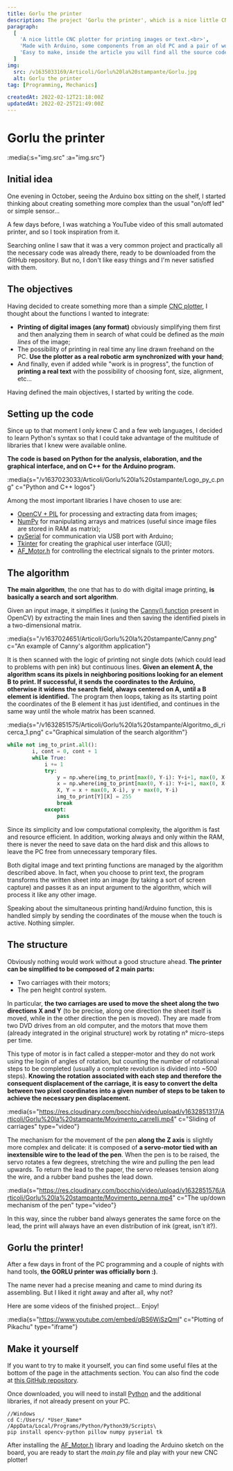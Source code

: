 ```yaml
---
title: Gorlu the printer
description: The project 'Gorlu the printer', which is a nice little CNC plotter built using Arduino and coded in Python. How the project began, the algorithm  that controls its movement and analyses the images, the stepper-motors that move the pen, and some usefull document to DIY.
paragraph:
  [
    'A nice little CNC plotter for printing images or text.<br>',
    'Made with Arduino, some components from an old PC and a pair of wooden blocks, this little plotter <b>was able to surprse even me with its drawing accuracy.</b>',
    'Easy to make, inside the article you will find all the source code (Python and C++) and many useful document to do it by yourself.',
  ]
img:
  src: /v1635033169/Articoli/Gorlu%20la%20stampante/Gorlu.jpg
  alt: Gorlu the printer
tag: [Programming, Mechanics]

createdAt: 2022-02-12T21:18:00Z
updatedAt: 2022-02-25T21:49:00Z
---
```


# Gorlu the printer

:media{:s="img.src" :a="img.src"}

## Initial idea

One evening in October, seeing the Arduino box sitting on the shelf, I started thinking about creating something more complex than the usual "on/off led" or simple sensor...

A few days before, I was watching a YouTube video of this small automated printer, and so I took inspiration from it.

Searching online I saw that it was a very common project and practically all the necessary code was already there, ready to be downloaded from the GitHub repository. But no, I don't like easy things and I'm never satisfied with them.

## The objectives

Having decided to create something more than a simple [CNC plotter](https://en.wikipedia.org/wiki/Numerical_control), I thought about the functions I wanted to integrate:

- **Printing of digital images (any format)** obviously simplifying them first and then analyzing them in search of what could be defined as the _main lines_ of the image;
- The possibility of printing in real time any line drawn freehand on the PC. **Use the plotter as a real robotic arm synchronized with your hand**;
- And finally, even if added while "work is in progress", the function of **printing a real text** with the possibility of choosing font, size, alignment, etc...

Having defined the main objectives, I started by writing the code.

## Setting up the code

Since up to that moment I only knew C and a few web languages, I decided to learn Python's syntax so that I could take advantage of the multitude of libraries that I knew were available online.

**The code is based on Python for the analysis, elaboration, and the graphical interface, and on C++ for the Arduino program.**

:media{s="/v1637023033/Articoli/Gorlu%20la%20stampante/Logo_py_c.png" c="Python and C++ logos"}

Among the most important libraries I have chosen to use are:

- [OpenCV + PIL](https://opencv.org/) for processing and extracting data from images;
- [NumPy](https://numpy.org/) for manipulating arrays and matrices (useful since image files are stored in RAM as matrix);
- [pySerial](https://pythonhosted.org/pyserial/) for communication via USB port with Arduino;
- [Tkinter](https://tkdocs.com/) for creating the graphical user interface (GUI);
- [AF_Motor.h](https://learn.adafruit.com/adafruit-motor-shield/library-install) for controlling the electrical signals to the printer motors.

## The algorithm

**The main algorithm**, the one that has to do with digital image printing, **is basically a search and sort algorithm**.

Given an input image, it simplifies it (using the [Canny() function](https://en.wikipedia.org/wiki/Canny_edge_detector) present in OpenCV) by extracting the main lines and then saving the identified pixels in a two-dimensional matrix.

:media{s="/v1637024651/Articoli/Gorlu%20la%20stampante/Canny.png" c="An example of Canny's algorithm application"}

It is then scanned with the logic of printing not single dots (which could lead to problems with pen ink) but continuous lines. **Given an element A, the algorithm scans its pixels in neighboring positions looking for an element B to print. If successful, it sends the coordinates to the Arduino, otherwise it widens the search field, always centered on A, until a B element is identified.** The program then loops, taking as its starting point the coordinates of the B element it has just identified, and continues in the same way until the whole matrix has been scanned.

:media{s="/v1632851575/Articoli/Gorlu%20la%20stampante/Algoritmo_di_ricerca_1.png" c="Graphical simulation of the search algorithm"}

```python
while not img_to_print.all():
        i, cont = 0, cont + 1
        while True:
            i += 1
            try:
                y = np.where(img_to_print[max(0, Y-i): Y+i+1, max(0, X-i): X+i+1] == 0)[0][0]
                x = np.where(img_to_print[max(0, Y-i): Y+i+1, max(0, X-i): X+i+1] == 0)[1][0]
                X, Y = x + max(0, X-i), y + max(0, Y-i)
                img_to_print[Y][X] = 255
                break
            except:
                pass
```

<!-- :media{s="/v1632851575/Articoli/Gorlu%20la%20stampante/Algoritmo_di_ricerca_2.png" c="A screenshot of the search algorithm"} -->

Since its simplicity and low computational complexity, the algorithm is fast and resource efficient. In addition, working always and only within the RAM, there is never the need to save data on the hard disk and this allows to leave the PC free from unnecessary temporary files.

Both digital image and text printing functions are managed by the algorithm described above. In fact, when you choose to print text, the program transforms the written sheet into an image (by taking a sort of screen capture) and passes it as an input argument to the algorithm, which will process it like any other image.

Speaking about the simultaneous printing hand/Arduino function, this is handled simply by sending the coordinates of the mouse when the touch is active. Nothing simpler.

## The structure

Obviously nothing would work without a good structure ahead. **The printer can be simplified to be composed of 2 main parts:**

- Two carriages with their motors;
- The pen height control system.

In particular, **the two carriages are used to move the sheet along the two directions X and Y** (to be precise, along one direction the sheet itself is moved, while in the other direction the pen is moved). They are made from two DVD drives from an old computer, and the motors that move them (already integrated in the original structure) work by rotating n° micro-steps per time.

This type of motor is in fact called a stepper-motor and they do not work using the login of angles of rotation, but counting the number of rotational steps to be completed (usually a complete revolution is divided into ~500 steps). **Knowing the rotation associated with each step and therefore the consequent displacement of the carriage, it is easy to convert the delta between two pixel coordinates into a given number of steps to be taken to achieve the necessary pen displacement.**

:media{s="https://res.cloudinary.com/bocchio/video/upload/v1632851317/Articoli/Gorlu%20la%20stampante/Movimento_carrelli.mp4" c="Sliding of carriages" type="video"}

The mechanism for the movement of the pen **along the Z axis** is slightly more complex and delicate: it is composed of **a servo-motor tied with an inextensible wire to the lead of the pen**. When the pen is to be raised, the servo rotates a few degrees, stretching the wire and pulling the pen lead upwards. To return the lead to the paper, the servo releases tension along the wire, and a rubber band pushes the lead down.

:media{s="https://res.cloudinary.com/bocchio/video/upload/v1632851576/Articoli/Gorlu%20la%20stampante/Movimento_penna.mp4" c="The up/down mechanism of the pen" type="video"}

In this way, since the rubber band always generates the same force on the lead, the print will always have an even distribution of ink (great, isn't it?).

## Gorlu the printer!

After a few days in front of the PC programming and a couple of nights with hand tools, **the GORLU printer was officially born :)**.

The name never had a precise meaning and came to mind during its assembling. But I liked it right away and after all, why not?

Here are some videos of the finished project... Enjoy!

:media{s="https://www.youtube.com/embed/qBS6WiSzQmI" c="Plotting of Pikachu" type="iframe"}

## Make it yourself

If you want to try to make it yourself, you can find some useful files at the bottom of the page in the attachments section. You can also find the code at [this GitHub repository](https://github.com/Bocchio01/Arduino_CNC_plotter).

Once downloaded, you will need to install [Python](https://www.python.org/downloads/) and the additional libraries, if not already present on your PC.

```shell
//Windows
cd C:/Users/ *User_Name* /AppData/Local/Programs/Python/Python39/Scripts\
pip install opencv-python pillow numpy pyserial tk
```

After installing the [AF_Motor.h](https://learn.adafruit.com/adafruit-motor-shield/library-install) library and loading the Arduino sketch on the board, you are ready to start the _main.py_ file and play with your new CNC plotter!
